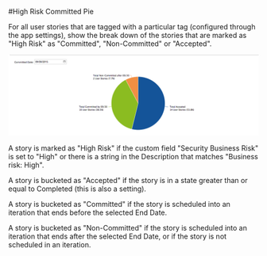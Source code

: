 #High Risk Committed Pie

For all user stories that are tagged with a particular tag (configured through the app settings), show the break down of the stories that are marked as "High Risk" as "Committed", "Non-Committed" or "Accepted".

![ScreenShot](/images/risk-pie.png)

A story is marked as "High Risk" if the custom field "Security Business Risk" is set to "High" or there is a string in the Description that matches "Business risk: High".  

A story is bucketed as "Accepted" if the story is in a state greater than or equal to Completed (this is also a setting).  

A story is bucketed as "Committed" if the story is scheduled into an iteration that ends before the selected End Date.  

A story is bucketed as "Non-Committed" if the story is scheduled into an iteration that ends after the selected End Date, or if the story is not scheduled in an iteration.

